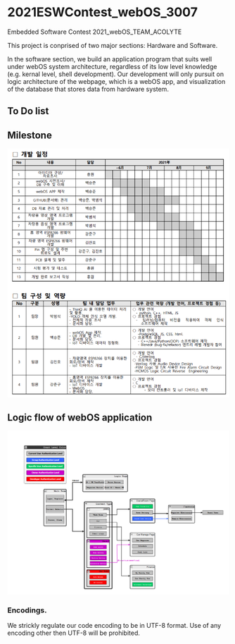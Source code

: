 # 2021ESWContest_webOS_3007
Embedded Software Contest 2021_webOS_TEAM_ACOLYTE

  This project is conprised of two major sections: Hardware and Software.
  
  In the software section, we build an application program that suits well under webOS system architecture, regardless of its low level knowledge (e.g. kernal level, shell development).
  Our development will only pursuit on logic architecture of the webpage, which is a webOS app, and visualization of the database that stores data from hardware system.

## To Do list

## Milestone
![Milestone Image](img/Milestone.PNG)
## Logic flow of webOS application
![Milestone Image](img/logicflowDraft.PNG)

### Encodings.
We strickly regulate our code encoding to be in UTF-8 format. Use of any encoding other then UTF-8 will be prohibited.
